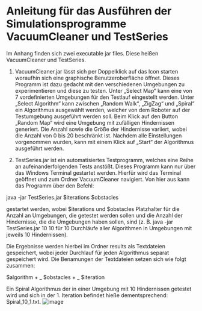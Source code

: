 # Anleitung für das Ausführen der Simulationsprogramme VacuumCleaner und TestSeries



Im Anhang finden sich zwei executable jar files. Diese heißen VacuumCleaner und TestSeries.

1) VacuumCleaner.jar lässt sich per Doppelklick auf das Icon starten woraufhin sich eine graphische Benutzeroberfläche öffnet. Dieses Programm ist dazu gedacht mit den verschiedenen Umgebungen zu experimentieren und diese zu testen. Unter „Select Map“ kann eine von 7 vordefinierten Umgebungen für den Testlauf eingestellt werden. Unter „Select Algorithm“ kann zwischen „Random Walk“, „ZigZag“ und „Spiral“ ein Algorithmus ausgewählt werden, welcher von dem Roboter auf der Testumgebung ausgeführt werden soll. Beim Klick auf den Button „Random Map“ wird eine Umgebung mit zufälligen Hindernissen generiert. Die Anzahl  sowie die Größe der Hindernisse variiert, wobei die Anzahl von 0 bis 20 beschränkt ist. Nachdem alle Einstellungen vorgenommen wurden, kann mit einem Klick auf „Start“ der Algorithmus ausgeführt werden.

2) TestSeries.jar ist ein automatisiertes Testprogramm, welches eine Reihe an aufeinanderfolgenden Tests anstößt. Dieses Programm kann nur über das Windows Terminal gestartet werden. Hierfür wird das Terminal geöffnet und zum Ordner VacuumCleaner navigiert. Von hier aus kann das Programm über den Befehl:

java -jar TestSeries.jar $iterations $obstacles

gestartet werden, wobei $iterations und $obstacles Platzhalter für die Anzahl an Umgebungen, die getestet werden sollen und die Anzahl der Hindernisse, die die Umgebungen haben sollen, sind (z. B. java -jar TestSeries.jar 10 10 für 10 Durchläufe aller Algorithmen in Umgebungen mit jeweils 10 Hindernissen).

Die Ergebnisse werden hierbei im Ordner results als Textdateien gespeichert, wobei jeder Durchlauf für jeden Algorithmus separat gespeichert wird. Die Benamungen der Textdateien setzen sich wie folgt zusammen:

$algorithm + _ $obstacles + _ $iteration

Ein Spiral Algorithmus der in einer Umgebung mit 10 Hindernissen getestet wird und sich in der 1. Iteration befindet hieße dementsprechend: Spiral_10_1.txt.
![image](https://github.com/l3risch/VacuumCleaner/assets/40214757/ad5bc523-a0c9-4383-b71c-4905f1564051)
